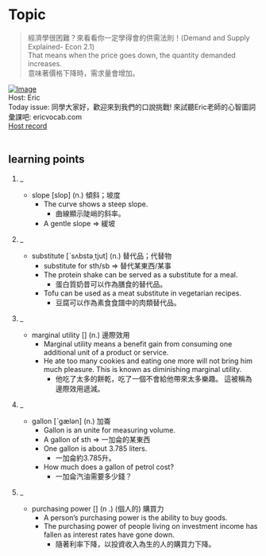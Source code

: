 # Topic

> 經濟學很困難？來看看你一定學得會的供需法則！(Demand and Supply Explained- Econ 2.1) <br>
> That means when the price goes down, the quantity demanded increases. <br>
> 意味著價格下降時，需求量會增加。 <br>

[![Image](https://cdn.voicetube.com/assets/thumbnails/LwLh6ax0zTE.jpg)](https://www.youtube.com/embed/LwLh6ax0zTE?rel=0&showinfo=0&cc_load_policy=0&controls=1&autoplay=1&iv_load_policy=3&playsinline=1&wmode=transparent&start=31&end=35&enablejsapi=1&origin=https://tw.voicetube.com&widgetid=1)<br>
Host: Eric
<br>Today issue: 同學大家好，歡迎來到我們的口說挑戰! 來試聽Eric老師的心智圖詞彙課吧: ericvocab.com
<br>
[Host record](https://cdn.voicetube.com/tmp/everyday_records/yangec/3127.mp3)
<br><br>
## learning points
1. _
	* slope [slop] (n.) 傾斜；坡度
		- The curve shows a steep slope.
			+ 曲線顯示陡峭的斜率。
		-  A gentle slope => 緩坡

2. _
	* substitute [ˋsʌbstə͵tjut] (n.) 替代品；代替物
		- substitute for sth/sb => 替代某東西/某事
		- The protein shake can be served as a substitute for a meal.
			+ 蛋白質奶昔可以作為膳食的替代品。
		- Tofu can be used as a meat substitute in vegetarian recipes.
			+ 豆腐可以作為素食食譜中的肉類替代品。

3. _
	* marginal utility [] (n.) 邊際效用
		- Marginal utility means a benefit gain from consuming one additional unit of a product or service.
		- He ate too many cookies and eating one more will not bring him much pleasure. This is known as diminishing marginal utility.
			+ 他吃了太多的餅乾，吃了一個不會給他帶來太多樂趣。 這被稱為邊際效用遞減。

4. _
	* gallon  [ˋgælən] (n.) 加崙
		- Gallon is an unite for measuring volume.
		- A gallon of sth => 一加侖的某東西
		- One gallon is about 3.785 liters.
			+ 一加侖約3.785升。
		- How much does a gallon of petrol cost?
			+ 一加侖汽油需要多少錢？

5. _
	* purchasing power [] (n .) (個人的) 購買力
		- A person’s purchasing power is the ability to buy goods.
		- The purchasing power of people living on investment income has fallen as interest rates have gone down.
			+ 隨著利率下降，以投資收入為生的人的購買力下降。
